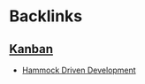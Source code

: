 
# Backlinks
## [Kanban](<Kanban.md>)
- [Hammock Driven Development](<Hammock Driven Development.md>)

